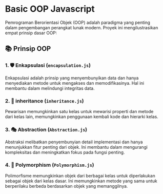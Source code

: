 # Basic OOP Javascript 

Pemrograman Berorientasi Objek (OOP) adalah paradigma yang penting dalam pengembangan perangkat lunak modern. Proyek ini mengilustrasikan empat prinsip dasar OOP:

## 📚 **Prinsip OOP**


### 1. 🛡️ **Enkapsulasi** (`encapsulation.js`)

Enkapsulasi adalah prinsip yang menyembunyikan data dan hanya menyediakan metode untuk mengakses dan memodifikasinya. Hal ini membantu dalam melindungi integritas data.


### 2. 🔄  **inheritance** (`inheritance.js`)

Pewarisan memungkinkan satu kelas untuk mewarisi properti dan metode dari kelas lain, memungkinkan penggunaan kembali kode dan hierarki kelas.

### 3. 🎭  **Abstraction** (`Abstraction.js`)

Abstraksi melibatkan penyembunyian detail implementasi dan hanya menunjukkan fitur penting dari objek. Ini membantu dalam mengurangi kompleksitas dan meningkatkan fokus pada fungsi penting.

### 4. 🧩  **Polymorphism** (`Polymorphism.js`)

Polimorfisme memungkinkan objek dari berbagai kelas untuk diperlakukan sebagai objek dari kelas dasar. Ini memungkinkan metode yang sama untuk berperilaku berbeda berdasarkan objek yang memanggilnya.

